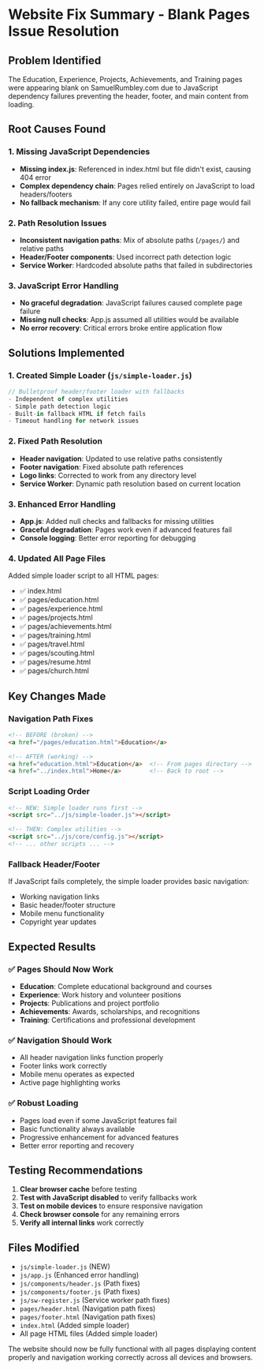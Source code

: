 # Website Fix Summary - Blank Pages Issue Resolution

## Problem Identified
The Education, Experience, Projects, Achievements, and Training pages were appearing blank on SamuelRumbley.com due to JavaScript dependency failures preventing the header, footer, and main content from loading.

## Root Causes Found

### 1. Missing JavaScript Dependencies
- **Missing index.js**: Referenced in index.html but file didn't exist, causing 404 error
- **Complex dependency chain**: Pages relied entirely on JavaScript to load headers/footers
- **No fallback mechanism**: If any core utility failed, entire page would fail

### 2. Path Resolution Issues
- **Inconsistent navigation paths**: Mix of absolute paths (`/pages/`) and relative paths
- **Header/Footer components**: Used incorrect path detection logic
- **Service Worker**: Hardcoded absolute paths that failed in subdirectories

### 3. JavaScript Error Handling
- **No graceful degradation**: JavaScript failures caused complete page failure
- **Missing null checks**: App.js assumed all utilities would be available
- **No error recovery**: Critical errors broke entire application flow

## Solutions Implemented

### 1. Created Simple Loader (`js/simple-loader.js`)
```javascript
// Bulletproof header/footer loader with fallbacks
- Independent of complex utilities
- Simple path detection logic
- Built-in fallback HTML if fetch fails
- Timeout handling for network issues
```

### 2. Fixed Path Resolution
- **Header navigation**: Updated to use relative paths consistently
- **Footer navigation**: Fixed absolute path references
- **Logo links**: Corrected to work from any directory level
- **Service Worker**: Dynamic path resolution based on current location

### 3. Enhanced Error Handling
- **App.js**: Added null checks and fallbacks for missing utilities
- **Graceful degradation**: Pages work even if advanced features fail
- **Console logging**: Better error reporting for debugging

### 4. Updated All Page Files
Added simple loader script to all HTML pages:
- ✅ index.html
- ✅ pages/education.html
- ✅ pages/experience.html
- ✅ pages/projects.html
- ✅ pages/achievements.html
- ✅ pages/training.html
- ✅ pages/travel.html
- ✅ pages/scouting.html
- ✅ pages/resume.html
- ✅ pages/church.html

## Key Changes Made

### Navigation Path Fixes
```html
<!-- BEFORE (broken) -->
<a href="/pages/education.html">Education</a>

<!-- AFTER (working) -->
<a href="education.html">Education</a>  <!-- From pages directory -->
<a href="../index.html">Home</a>        <!-- Back to root -->
```

### Script Loading Order
```html
<!-- NEW: Simple loader runs first -->
<script src="../js/simple-loader.js"></script>

<!-- THEN: Complex utilities -->
<script src="../js/core/config.js"></script>
<!-- ... other scripts ... -->
```

### Fallback Header/Footer
If JavaScript fails completely, the simple loader provides basic navigation:
- Working navigation links
- Basic header/footer structure
- Mobile menu functionality
- Copyright year updates

## Expected Results

### ✅ Pages Should Now Work
- **Education**: Complete educational background and courses
- **Experience**: Work history and volunteer positions  
- **Projects**: Publications and project portfolio
- **Achievements**: Awards, scholarships, and recognitions
- **Training**: Certifications and professional development

### ✅ Navigation Should Work
- All header navigation links function properly
- Footer links work correctly
- Mobile menu operates as expected
- Active page highlighting works

### ✅ Robust Loading
- Pages load even if some JavaScript features fail
- Basic functionality always available
- Progressive enhancement for advanced features
- Better error reporting and recovery

## Testing Recommendations

1. **Clear browser cache** before testing
2. **Test with JavaScript disabled** to verify fallbacks work
3. **Test on mobile devices** to ensure responsive navigation
4. **Check browser console** for any remaining errors
5. **Verify all internal links** work correctly

## Files Modified
- `js/simple-loader.js` (NEW)
- `js/app.js` (Enhanced error handling)
- `js/components/header.js` (Path fixes)
- `js/components/footer.js` (Path fixes)
- `js/sw-register.js` (Service worker path fixes)
- `pages/header.html` (Navigation path fixes)
- `pages/footer.html` (Navigation path fixes)
- `index.html` (Added simple loader)
- All page HTML files (Added simple loader)

The website should now be fully functional with all pages displaying content properly and navigation working correctly across all devices and browsers.
